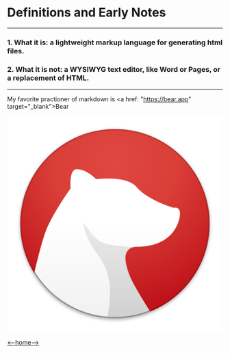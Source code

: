 # Definitions and Early Notes
---
### 1. What it is: a lightweight markup language for generating html files.

### 2. What it is not: a WYSIWYG text editor, like Word or Pages, or a replacement of HTML. 
---
My favorite practioner of markdown is <a href: "https://bear.app" target="_blank">Bear</a>

![Bear Icon](bear-icon.jpg)

[<--home-->](README.md)
